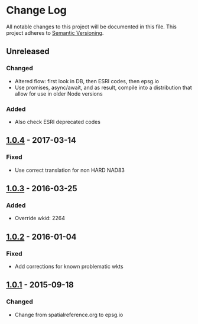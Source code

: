 # Change Log
All notable changes to this project will be documented in this file.
This project adheres to [Semantic Versioning](http://semver.org/).

## Unreleased
### Changed
* Altered flow: first look in DB, then ESRI codes, then epsg.io
* Use promises, async/await, and as result, compile into a distribution that allow for use in older Node versions

### Added
* Also check ESRI deprecated codes

## [1.0.4] - 2017-03-14
### Fixed
* Use correct translation for non HARD NAD83

## [1.0.3] - 2016-03-25
### Added
* Override wkid: 2264

## [1.0.2] - 2016-01-04
### Fixed
* Add corrections for known problematic wkts

## [1.0.1] - 2015-09-18
### Changed
* Change from spatialreference.org to epsg.io

[1.0.4]: https://github.com/koopjs/spatialreference/compare/v1.0.3...v1.0.4
[1.0.3]: https://github.com/koopjs/spatialreference/compare/v1.0.3...v1.0.2
[1.0.2]: https://github.com/koopjs/spatialreference/compare/v1.0.2...v1.0.1
[1.0.1]: https://github.com/koopjs/spatialreference/compare/v1.0.0...v1.0.1
